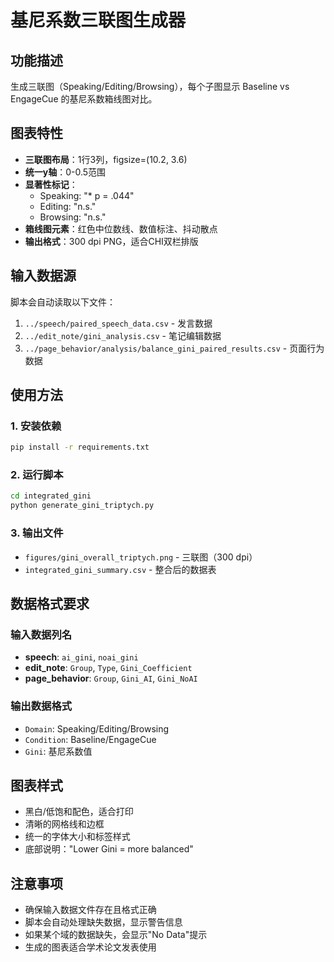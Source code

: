 # 基尼系数三联图生成器

## 功能描述
生成三联图（Speaking/Editing/Browsing），每个子图显示 Baseline vs EngageCue 的基尼系数箱线图对比。

## 图表特性
- **三联图布局**：1行3列，figsize=(10.2, 3.6)
- **统一y轴**：0-0.5范围
- **显著性标记**：
  - Speaking: "* p = .044"
  - Editing: "n.s."
  - Browsing: "n.s."
- **箱线图元素**：红色中位数线、数值标注、抖动散点
- **输出格式**：300 dpi PNG，适合CHI双栏排版

## 输入数据源
脚本会自动读取以下文件：
1. `../speech/paired_speech_data.csv` - 发言数据
2. `../edit_note/gini_analysis.csv` - 笔记编辑数据  
3. `../page_behavior/analysis/balance_gini_paired_results.csv` - 页面行为数据

## 使用方法

### 1. 安装依赖
```bash
pip install -r requirements.txt
```

### 2. 运行脚本
```bash
cd integrated_gini
python generate_gini_triptych.py
```

### 3. 输出文件
- `figures/gini_overall_triptych.png` - 三联图（300 dpi）
- `integrated_gini_summary.csv` - 整合后的数据表

## 数据格式要求

### 输入数据列名
- **speech**: `ai_gini`, `noai_gini`
- **edit_note**: `Group`, `Type`, `Gini_Coefficient`
- **page_behavior**: `Group`, `Gini_AI`, `Gini_NoAI`

### 输出数据格式
- `Domain`: Speaking/Editing/Browsing
- `Condition`: Baseline/EngageCue
- `Gini`: 基尼系数值

## 图表样式
- 黑白/低饱和配色，适合打印
- 清晰的网格线和边框
- 统一的字体大小和标签样式
- 底部说明："Lower Gini = more balanced"

## 注意事项
- 确保输入数据文件存在且格式正确
- 脚本会自动处理缺失数据，显示警告信息
- 如果某个域的数据缺失，会显示"No Data"提示
- 生成的图表适合学术论文发表使用

